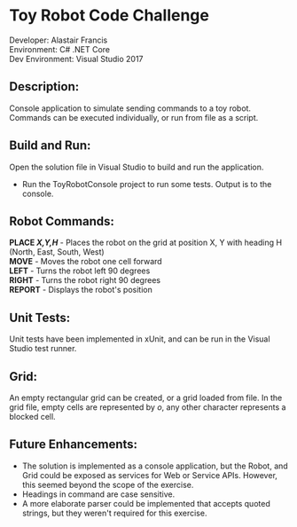 # Toy Robot Code Challenge

Developer: Alastair Francis <BR>
Environment: C# .NET Core <BR>
Dev Environment: Visual Studio 2017<BR>

## Description: 
Console application to simulate sending commands to a toy robot. Commands can be executed individually, or run from file as a script.

## Build and Run:
Open the solution file in Visual Studio to build and run the application.
* Run the ToyRobotConsole project to run some tests.  Output is to the console.

## Robot Commands:
**PLACE _X,Y,H_** - Places the robot on the grid at position X, Y with heading H (North, East, South, West) <BR>
**MOVE** - Moves the robot one cell forward <BR>
**LEFT** - Turns the robot left 90 degrees <BR>
**RIGHT** - Turns the robot right 90 degrees <BR>
**REPORT** - Displays the robot's position <BR>

## Unit Tests:
Unit tests have been implemented in xUnit, and can be run in the Visual Studio test runner.

## Grid:
An empty rectangular grid can be created, or a grid loaded from file.  In the grid file, empty cells are represented by _o_, any other character represents a blocked cell.

## Future Enhancements:
* The solution is implemented as a console application, but the Robot, and Grid could be exposed as services for Web or Service APIs. However, this seemed beyond the scope of the exercise.
* Headings in command are case sensitive.
* A more elaborate parser could be implemented that accepts quoted strings, but they weren't required for this exercise.

